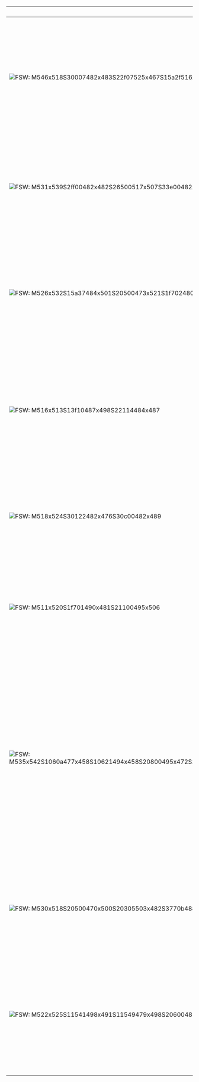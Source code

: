 | SignWriting                                                                                                                                          | Translation    | Description                                                                                                                                                                                                                                                          |
|------------------------------------------------------------------------------------------------------------------------------------------------------|----------------|----------------------------------------------------------------------------------------------------------------------------------------------------------------------------------------------------------------------------------------------------------------------|
| ![FSW: M546x518S30007482x483S22f07525x467S15a2f516x482](assets/examples/hello.png)                                                                   | Hello          | Place your non-dominant flat hand near the side of your head, palm facing outward. Move the hand upward and downward twice in a straight motion.                                                                                                                     |
| ![FSW: M531x539S2ff00482x482S26500517x507S33e00482x482S15a00494x512](assets/examples/thank-you.png)                                                  | Thank You      | Place your flat dominant hand under your chin, palm facing inward. Move your hand upward slightly while smiling.                                                                                                                                                     |
| ![FSW: M526x532S15a37484x501S20500473x521S1f702480x495S26627504x468](assets/examples/help.png)                                                       | Help (him/her) | Start with your dominant hand open and palm facing up. Touch your thumb to your chest, then move your hand diagonally forward and upward.                                                                                                                            |
| ![FSW: M516x513S13f10487x498S22114484x487](assets/examples/no-hand.png)                                                                              | No             | Form a handshape with your dominant hand, extending the index, middle, and thumb at an angle. Move your hand up and down in a large hinge-like motion.                                                                                                               |
| ![FSW: M518x524S30122482x476S30c00482x489](assets/examples/no-face.png)                                                                              | No             | Lower your eyebrows into a straight, focused expression, and move your head slightly forward in a straight motion.                                                                                                                                                   |
| ![FSW: M511x520S1f701490x481S21100495x506](assets/examples/sorry.png)                                                                                | Sorry          | With your dominant hand in a fist and thumb extended diagonally, rub the thumb in a small circular motion.                                                                                                                                                           |
| ![FSW: M535x542S1060a477x458S10621494x458S20800495x472S10629468x517S10602494x517S20800489x532S2d205502x485S2d211465x484](assets/examples/friend.png) | Friend         | Begin with both hands in a bent index finger position. The dominant hand starts palm out, and the non-dominant hand starts palm in. Move both hands toward each other in a grasping motion, then rotate them downward in a circular motion, as if hitting the floor. |
| ![FSW: M530x518S20500470x500S20305503x482S3770b488x496S37713487x496S20500520x499S20303474x483](assets/examples/love.png)                             | Love           | Cross your arms in front of your body, forming fists with both hands. Tap each fist lightly on the opposite arm.                                                                                                                                                     |
| ![FSW: M522x525S11541498x491S11549479x498S20600489x476](assets/examples/name.png)                                                                    | Name           | Bring both hands up, forming fists with the index and middle fingers extended and joined. Tap the tips of the extended fingers together multiple times.                                                                                                              |
